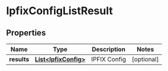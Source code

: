 # IpfixConfigListResult

## Properties
Name | Type | Description | Notes
------------ | ------------- | ------------- | -------------
**results** | [**List&lt;IpfixConfig&gt;**](IpfixConfig.md) | IPFIX Config |  [optional]

